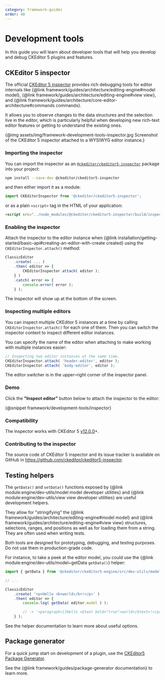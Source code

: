 ```yaml
---
category: framework-guides
order: 40
---
```


# Development tools

In this guide you will learn about developer tools that will help you develop and debug CKEditor 5 plugins and features.

## CKEditor 5 inspector

The official [CKEditor 5 inspector](https://github.com/ckeditor/ckeditor5-inspector) provides rich debugging tools for editor internals like {@link framework/guides/architecture/editing-engine#model model}, {@link framework/guides/architecture/editing-engine#view view}, and {@link framework/guides/architecture/core-editor-architecture#commands commands}.

It allows you to observe changes to the data structures and the selection live in the editor, which is particularly helpful when developing new rich-text editor features or getting to understand the existing ones.

{@img assets/img/framework-development-tools-inspector.jpg Screenshot of the CKEditor 5 inspector attached to a WYSIWYG editor instance.}

### Importing the inspector

You can import the inspector as an [`@ckeditor/ckeditor5-inspector`](https://www.npmjs.com/package/@ckeditor/ckeditor5-inspector) package into your project:

```bash
npm install --save-dev @ckeditor/ckeditor5-inspector
```

and then either import it as a module:

```js
import CKEditorInspector from '@ckeditor/ckeditor5-inspector';
```

or as a plain `<script>` tag in the HTML of your application:

```html
<script src="../node_modules/@ckeditor/ckeditor5-inspector/build/inspector.js"></script>
```

### Enabling the inspector

Attach the inspector to the editor instance when {@link installation/getting-started/basic-api#creating-an-editor-with-create created} using the `CKEditorInspector.attach()` method:

```js
ClassicEditor
	.create( ... )
	.then( editor => {
		CKEditorInspector.attach( editor );
	} )
	.catch( error => {
		console.error( error );
	} );
```

The inspector will show up at the bottom of the screen.

### Inspecting multiple editors

You can inspect multiple CKEditor 5 instances at a time by calling `CKEditorInspector.attach()` for each one of them. Then you can switch the inspector context to inspect different editor instances.

You can specify the name of the editor when attaching to make working with multiple instances easier:

```js
// Inspecting two editor instances at the same time.
CKEditorInspector.attach( 'header-editor', editor );
CKEditorInspector.attach( 'body-editor', editor );
```

The editor switcher is in the upper–right corner of the inspector panel.

### Demo

Click the <b>"Inspect editor"</b> button below to attach the inspector to the editor:

{@snippet framework/development-tools/inspector}

### Compatibility

The inspector works with CKEditor 5 [v12.0.0](https://github.com/ckeditor/ckeditor5/releases/tag/v12.0.0)+.

### Contributing to the inspector

The source code of CKEditor 5 inspector and its issue tracker is available on GitHub in https://github.com/ckeditor/ckeditor5-inspector.

## Testing helpers

The `getData()` and `setData()` functions exposed by {@link module:engine/dev-utils/model model developer utilities} and {@link module:engine/dev-utils/view view developer utilities} are useful development helpers.

They allow for "stringifying" the {@link framework/guides/architecture/editing-engine#model model} and {@link framework/guides/architecture/editing-engine#view view} structures, selections, ranges, and positions as well as for loading them from a string. They are often used when writing tests.

<info-box>
	Both tools are designed for prototyping, debugging, and testing purposes. Do not use them in production-grade code.
</info-box>

For instance, to take a peek at the editor model, you could use the {@link module:engine/dev-utils/model~getData `getData()`} helper:

```js
import { getData } from '@ckeditor/ckeditor5-engine/src/dev-utils/model';

// ...

ClassicEditor
	.create( '<p>Hello <b>world</b>!</p>' )
	.then( editor => {
		console.log( getData( editor.model ) );

		// -> '<paragraph>[]Hello <$text bold="true">world</$text>!</paragraph>'
	} );
```

See the helper documentation to learn more about useful options.

## Package generator

For a quick jump start on development of a plugin, use the [CKEditor5 Package Generator](https://www.npmjs.com/package/ckeditor5-package-generator).

See the {@link framework/guides/package-generator documentation} to learn more.
